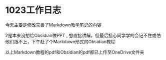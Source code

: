 # 1023工作日志

今天主要是修改完善了Markdown教学笔记的内容

2是本来没想给Obsidian做PPT , 想直接讲解，但最后担心同学学的会记不住或怕他们跟不上，下午赶了个Markdown形式的Obsidian教程

以上Markdown教程的pdf和Obsidian的pdf都已上传至OneDrive文件夹